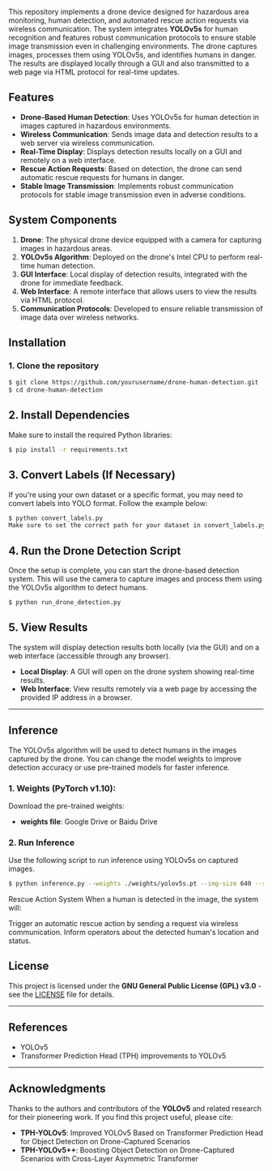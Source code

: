 This repository implements a drone device designed for hazardous area monitoring, human detection, and automated rescue action requests via wireless communication. The system integrates **YOLOv5s** for human recognition and features robust communication protocols to ensure stable image transmission even in challenging environments. The drone captures images, processes them using YOLOv5s, and identifies humans in danger. The results are displayed locally through a GUI and also transmitted to a web page via HTML protocol for real-time updates.

## Features
- **Drone-Based Human Detection**: Uses YOLOv5s for human detection in images captured in hazardous environments.
- **Wireless Communication**: Sends image data and detection results to a web server via wireless communication.
- **Real-Time Display**: Displays detection results locally on a GUI and remotely on a web interface.
- **Rescue Action Requests**: Based on detection, the drone can send automatic rescue requests for humans in danger.
- **Stable Image Transmission**: Implements robust communication protocols for stable image transmission even in adverse conditions.

## System Components

1. **Drone**: The physical drone device equipped with a camera for capturing images in hazardous areas.
2. **YOLOv5s Algorithm**: Deployed on the drone's Intel CPU to perform real-time human detection.
3. **GUI Interface**: Local display of detection results, integrated with the drone for immediate feedback.
4. **Web Interface**: A remote interface that allows users to view the results via HTML protocol.
5. **Communication Protocols**: Developed to ensure reliable transmission of image data over wireless networks.

## Installation

### 1. Clone the repository
```bash
$ git clone https://github.com/yourusername/drone-human-detection.git
$ cd drone-human-detection
```
## 2. Install Dependencies
Make sure to install the required Python libraries:

```bash
$ pip install -r requirements.txt
```
## 3. Convert Labels (If Necessary)
If you're using your own dataset or a specific format, you may need to convert labels into YOLO format. Follow the example below:

```bash
$ python convert_labels.py
Make sure to set the correct path for your dataset in convert_labels.py
```
## 4. Run the Drone Detection Script
Once the setup is complete, you can start the drone-based detection system. This will use the camera to capture images and process them using the YOLOv5s algorithm to detect humans.

```bash
$ python run_drone_detection.py
```
## 5. View Results
The system will display detection results both locally (via the GUI) and on a web interface (accessible through any browser).

- **Local Display**: A GUI will open on the drone system showing real-time results.
- **Web Interface**: View results remotely via a web page by accessing the provided IP address in a browser.

---

## Inference
The YOLOv5s algorithm will be used to detect humans in the images captured by the drone. You can change the model weights to improve detection accuracy or use pre-trained models for faster inference.

### 1. Weights (PyTorch v1.10):
Download the pre-trained weights:
- **weights file**: Google Drive or Baidu Drive

### 2. Run Inference
Use the following script to run inference using YOLOv5s on captured images.

```bash
$ python inference.py --weights ./weights/yolov5s.pt --img-size 640 --source ./input_images --save-txt --save-img
```
Rescue Action System
When a human is detected in the image, the system will:

Trigger an automatic rescue action by sending a request via wireless communication.
Inform operators about the detected human's location and status.

## License
This project is licensed under the **GNU General Public License (GPL) v3.0** - see the [LICENSE](LICENSE) file for details.

---

## References
- YOLOv5
- Transformer Prediction Head (TPH) improvements to YOLOv5

---

## Acknowledgments
Thanks to the authors and contributors of the **YOLOv5** and related research for their pioneering work. If you find this project useful, please cite:

- **TPH-YOLOv5**: Improved YOLOv5 Based on Transformer Prediction Head for Object Detection on Drone-Captured Scenarios
- **TPH-YOLOv5++**: Boosting Object Detection on Drone-Captured Scenarios with Cross-Layer Asymmetric Transformer
